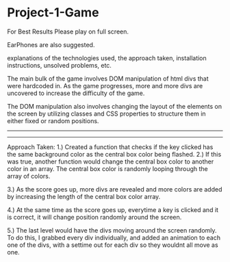 # Project-1-Game
For Best Results Please play on full screen.

EarPhones are also suggested. 

explanations of the technologies used, the approach taken, installation instructions, unsolved problems, etc.

The main bulk of the game involves DOM manipulation of html divs that were hardcoded in. As the game progresses, more and more divs are uncovered to increase the difficulty of the game.

The DOM manipulation also involves changing the layout of the elements on the screen by utilizing classes and CSS properties to structure them in either fixed or random positions. 

**********************************************************
**********************************************************

Approach Taken: 
1.) Created a function that checks if the key clicked has the same background color as the central box color being flashed. 
2.) If this was true, another function would change the central box color to another color in an array. The central box color is randomly looping through the array of colors. 

3.) As the score goes up, more divs are revealed and more colors are added by increasing the length of the central box color array. 

4.) At the same time as the score goes up, everytime a key is clicked and it is correct, it will  change position randomly around the screen.

5.) The last level would have the divs moving around the screen randomly. To do this, I grabbed every div individually, and added an animation to each one of the divs, with a settime out for each div so they wouldnt all move as one. 